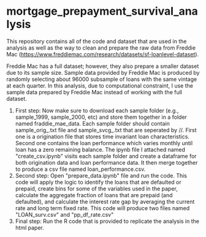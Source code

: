 # mortgage_prepayment_survival_analysis
This repository contains all of the code and dataset that are used in the analysis as well as the way to clean and prepare the raw data from Freddie Mac (https://www.freddiemac.com/research/datasets/sf-loanlevel-dataset). 

Freddie Mac has a full dataset; however, they also prepare a smaller dataset due to its sample size. Sample data provided by Freddie Mac is produced by randomly selecting about 96000 subsample of loans with the same vintage at each quarter. In this analysis, due to computational constraint, I use the sample data prepared by Freddie Mac instead of working with the full dataset. 

1) First step: Now make sure to download each sample folder (e.g., sample_1999, sample_2000, etc) and store them together in a folder named fraddie_mae_data. Each sample folder should contain sample_orig_<year>.txt file and sample_svcg_<year>.txt that are seperated by //. First one is a origination file that stores time invariant loan characteristics. Second one contains the loan performance which varies monthly until loan has a zero remaining balance. The ipynb file I attached named "create_csv.ipynb" visits each sample folder and create a dataframe for both origination data and loan performance data. It then merge together to produce a csv file named loan_performance.csv.
2) Second step: Open "prepare_data.ipynb" file and run the code. This code will apply the logic to identify the loans that are defaulted or prepaid, create bins for some of the variables used in the paper, calculate the aggregate fraction of loans that are prepaid (and defaulted), and calculate the interest rate gap by averaging the current rate and long term fixed rate. This code will produce two files named "LOAN_surv.csv" and "pp_df_rate.csv"
3) Final step: Run the R code that is provided to replicate the analysis in the html paper. 

